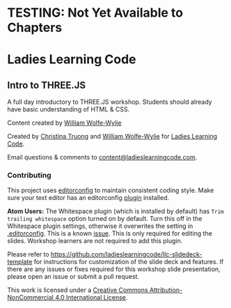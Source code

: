 # TESTING: Not Yet Available to Chapters

# Ladies Learning Code

## Intro to THREE.JS

A full day introductory to THREE.JS workshop. Students should already have basic understanding of HTML & CSS.

<p class="left">Content created by <a href="http://www.wolfewylie.com">William Wolfe-Wylie</a>

Created by [Christina Truong](http://christinatruong.com) and [William Wolfe-Wylie](http://www.wolfewylie.com) for [Ladies Learning Code](http://ladieslearningcode.com).

Email questions & comments to <content@ladieslearningcode.com>.

### Contributing

This project uses [editorconfig](http://editorconfig.org/) to maintain consistent coding style. Make sure your text editor has an editorconfig [plugin](http://editorconfig.org/#download) installed.

**Atom Users:** The Whitespace plugin (which is installed by default) has `Trim trailing whitespace` option turned on by default. Turn this off in the Whitespace plugin settings, otherwise it overwrites the setting in [.editorconfig](.editorconfig). This is a known [issue](https://github.com/sindresorhus/atom-editorconfig/issues/3).  This is only required for editing the slides. Workshop learners are not required to add this plugin.

Please refer to https://github.com/ladieslearningcode/llc-slidedeck-template for instructions for customization of the slide deck and features. If there are any issues or fixes required for this workshop slide presentation, please open an issue or submit a pull request.

This work is licensed under a <a rel="license" href="http://creativecommons.org/licenses/by-nc/4.0/">Creative Commons Attribution-NonCommercial 4.0 International License</a>.
